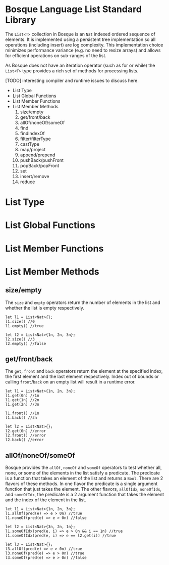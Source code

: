 # Bosque Language List Standard Library
The `List<T>` collection in Bosque is an `Nat` indexed ordered sequence of elements. It is implemented using a persistent tree implementation so all operations (including insert) are log complexity. This implementation choice minimizes performance variance (e.g. no need to resize arrays) and allows for efficient operations on sub-ranges of the list. 

As Bosque does not have an iteration operator (such as for or while) the `List<T>` type provides a rich set of methods for processing lists. 

[TODO] interesting compiler and runtime issues to discuss here.

- List Type
- List Global Functions
- List Member Functions
- List Member Methods
    1. size/empty
    2. get/front/back
    3. allOf/noneOf/someOf
    4. find
    5. findIndexOf
    6. filter/filterType
    7. castType
    8. map/project
    9. append/prepend
    10. pushBack/pushFront
    11. popBack/popFront
    12. set
    13. insert/remove
    14. reduce

# List Type
# List Global Functions
# List Member Functions

# List Member Methods

## size/empty
The `size` and `empty` operators return the number of elements in the list and whether the list is empty respectively.

```none
let l1 = List<Nat>{};
l1.size() //0
l1.empty() //true

let l2 = List<Nat>{1n, 2n, 3n};
l2.size() //3
l2.empty() //false
```

## get/front/back
The `get`, `front` and `back` operators return the element at the specified index, the first element and the last element respectively. Index out of bounds or calling `front`/`back` on an empty list will result in a runtime error.

```none
let l1 = List<Nat>{1n, 2n, 3n};
l1.get(0n) //1n
l1.get(1n) //2n
l1.get(2n) //3n

l1.front() //1n
l1.back() //3n

let l2 = List<Nat>{};
l2.get(0n) //error
l2.front() //error
l2.back() //error
```

## allOf/noneOf/someOf
Bosque provides the `allOf`, `noneOf` and `someOf` operators to test whether all, none, or some of the elements in the list satisfy a predicate. The predicate is a function that takes an element of the list and returns a `Bool`. There are 2 flavors of these methods. In one flavor the predicate is a single argument function that just takes the element. The other flavors, `allOfIdx`, `noneOfIdx`, and `someOfIdx`, the predicate is a 2 argument function that takes the element and the index of the element in the list. 

```none
let l1 = List<Nat>{1n, 2n, 3n};
l1.allOf(pred(e) => e > 0n) //true
l1.noneOf(pred(e) => e > 0n) //false

let l2 = List<Nat>{3n, 2n, 1n};
l1.someOfIdx(pred(e, i) => e > 0n && i == 1n) //true
l1.someOfIdx(pred(e, i) => e == l2.get(i)) //true

let l3 = List<Nat>{};
l3.allOf(pred(e) => e > 0n) //true
l3.noneOf(pred(e) => e > 0n) //true
l3.someOf(pred(e) => e > 0n) //false
```